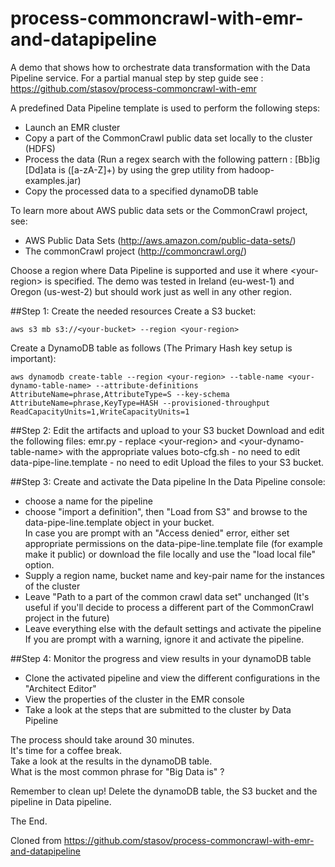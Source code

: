 # process-commoncrawl-with-emr-and-datapipeline

A demo that shows how to orchestrate data transformation with the Data Pipeline service.
For a partial manual step by step guide see :
https://github.com/stasov/process-commoncrawl-with-emr

A predefined Data Pipeline template is used to perform the following steps:
- Launch an EMR cluster
- Copy a part of the CommonCrawl public data set locally to the cluster (HDFS)
- Process the data (Run a regex search with the following pattern : [Bb]ig [Dd]ata is ([a-zA-Z]+) by using the grep utility from hadoop-examples.jar)
- Copy the processed data to a specified dynamoDB table

To learn more about AWS public data sets or the CommonCrawl project, see:
- AWS Public Data Sets (http://aws.amazon.com/public-data-sets/)
- The commonCrawl project (http://commoncrawl.org/)

Choose a region where Data Pipeline is supported and use it where \<your-region\> is specified.
The demo was tested in Ireland (eu-west-1) and Oregon (us-west-2) but should work just
as well in any other region.

##Step 1: Create the needed resources
Create a S3 bucket:
```
aws s3 mb s3://<your-bucket> --region <your-region>
 ```
Create a DynamoDB table as follows (The Primary Hash key setup is important):
```
aws dynamodb create-table --region <your-region> --table-name <your-dynamo-table-name> --attribute-definitions AttributeName=phrase,AttributeType=S --key-schema AttributeName=phrase,KeyType=HASH --provisioned-throughput ReadCapacityUnits=1,WriteCapacityUnits=1
```

##Step 2: Edit the artifacts and upload to your S3 bucket
Download and edit the following files:
emr.py - replace \<your-region\> and \<your-dynamo-table-name\> with the appropriate values
boto-cfg.sh - no need to edit  
data-pipe-line.template - no need to edit
Upload the files to your S3 bucket.

##Step 3: Create and activate the Data pipeline
In the Data Pipeline console:
- choose a name for the pipeline  
- choose "import a definition", then "Load from S3" and browse to the data-pipe-line.template object in your bucket.  
In case you are prompt with an "Access denied" error, either set appropriate permissions on the data-pipe-line.template file (for example make it public) or download the file locally and use the "load local file" option.  
- Supply a region name, bucket name and key-pair name for the instances of the cluster
- Leave "Path to a part of the common crawl data set" unchanged (It's useful if you'll decide to process a different part of the CommonCrawl project in the future)
- Leave everything else with the default settings and activate the pipeline
If you are prompt with a warning, ignore it and activate the pipeline.

##Step 4: Monitor the progress and view results in your dynamoDB table
- Clone the activated pipeline and view the different configurations in the "Architect Editor"  
- View the properties of the cluster in the EMR console  
- Take a look at the steps that are submitted to the cluster by Data Pipeline  

The process should take around 30 minutes.  
It's time for a coffee break.  
Take a look at the results in the dynamoDB table.  
What is the most common phrase for "Big Data is" ?

Remember to clean up!
Delete the dynamoDB table, the S3 bucket and the pipeline in Data pipeline.

The End.  



Cloned from https://github.com/stasov/process-commoncrawl-with-emr-and-datapipeline 
